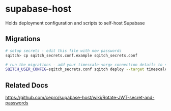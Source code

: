 # supabase-host

Holds deployment configuration and scripts to self-host Supabase 

## Migrations

```sh
# setup secrets - edit this file with new passwords
sqitch> cp sqitch_secrets.conf.example sqitch_secrets.conf

# run the migrations - add your timescale-<org> connection details to sqitch.conf
SQITCH_USER_CONFIG=sqitch_secrets.conf sqitch deploy --target timescale-<org>
```

## Related Docs

https://github.com/cepro/supabase-host/wiki/Rotate-JWT-secret-and-passwords
